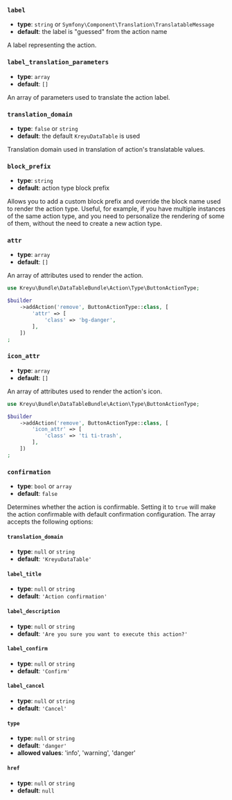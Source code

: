 ### `label`

- **type**: `string` or `Symfony\Component\Translation\TranslatableMessage` 
- **default**: the label is "guessed" from the action name

A label representing the action.

### `label_translation_parameters`

- **type**: `array`
- **default**: `[]`

An array of parameters used to translate the action label.

### `translation_domain`

- **type**: `false` or `string` 
- **default**: the default `KreyuDataTable` is used

Translation domain used in translation of action's translatable values.

### `block_prefix`

- **type**: `string` 
- **default**: action type block prefix

Allows you to add a custom block prefix and override the block name used to render the action type.
Useful, for example, if you have multiple instances of the same action type, and you need to personalize
the rendering of some of them, without the need to create a new action type.

### `attr`

- **type**: `array` 
- **default**: `[]`

An array of attributes used to render the action.

```php
use Kreyu\Bundle\DataTableBundle\Action\Type\ButtonActionType;

$builder
    ->addAction('remove', ButtonActionType::class, [
        'attr' => [
            'class' => 'bg-danger',
        ],
    ])
;
```

### `icon_attr`

- **type**: `array`
- **default**: `[]`

An array of attributes used to render the action's icon.

```php
use Kreyu\Bundle\DataTableBundle\Action\Type\ButtonActionType;

$builder
    ->addAction('remove', ButtonActionType::class, [
        'icon_attr' => [
            'class' => 'ti ti-trash',
        ],
    ])
;
```

### `confirmation`

- **type**: `bool` or `array`
- **default**: `false`

Determines whether the action is confirmable.
Setting it to `true` will make the action confirmable with default confirmation configuration.
The array accepts the following options:

#### `translation_domain`

- **type**: `null` or `string`
- **default**: `'KreyuDataTable'`

#### `label_title`

- **type**: `null` or `string`
- **default**: `'Action confirmation'`

#### `label_description`

- **type**: `null` or `string`
- **default**: `'Are you sure you want to execute this action?'`

#### `label_confirm`

- **type**: `null` or `string`
- **default**: `'Confirm'`

#### `label_cancel`

- **type**: `null` or `string`
- **default**: `'Cancel'`

#### `type`

- **type**: `null` or `string`
- **default**: `'danger'`
- **allowed values**: 'info', 'warning', 'danger'

#### `href`

- **type**: `null` or `string`
- **default**: `null`
